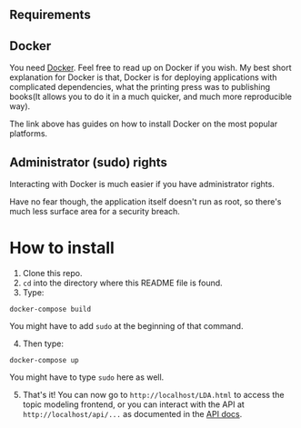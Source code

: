 ## Requirements
## Docker
You need [Docker](https://docs.docker.com/get-docker/). Feel free to read up on Docker if you wish.
My best short explanation for Docker is that, Docker is for deploying applications with complicated
dependencies, what the printing press was to publishing books(It allows you to do it in a much quicker,
and much more reproducible way).

The link above has guides on how to install Docker on the most popular platforms.

## Administrator (sudo) rights
Interacting with Docker is much easier if you have administrator rights. 

Have no fear though, the application itself doesn't run as root, so there's much less surface area
for a security breach.

# How to install

 1. Clone this repo.
 2. `cd` into the directory where this README file is found.
 3. Type:

```
docker-compose build
```

 You might have to add `sudo` at the beginning of that command.

 4. Then type:

```
docker-compose up
```

 You might have to type `sudo` here as well.

 5. That's it! You can now go to `http://localhost/LDA.html` to access the topic modeling frontend,
 or you can interact with the API at `http://localhost/api/...` as documented
 in the [API docs](./services/web/backend/README.md).
